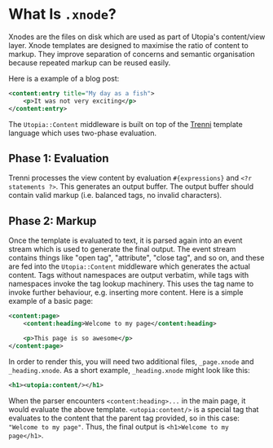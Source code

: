 # What Is `.xnode`?

Xnodes are the files on disk which are used as part of Utopia's content/view layer. Xnode templates are designed to maximise the ratio of content to markup. They improve separation of concerns and semantic organisation because repeated markup can be reused easily.

Here is a example of a blog post:

```xml
<content:entry title="My day as a fish">
	<p>It was not very exciting</p>
</content:entry>
```

The `Utopia::Content` middleware is built on top of the [Trenni](https://github.com/ioquatix/trenni) template language which uses two-phase evaluation.

## Phase 1: Evaluation

Trenni processes the view content by evaluation `#{expressions}` and `<?r statements ?>`. This generates an output buffer. The output buffer should contain valid markup (i.e. balanced tags, no invalid characters).

## Phase 2: Markup

Once the template is evaluated to text, it is parsed again into an event stream which is used to generate the final output. The event stream contains things like "open tag", "attribute", "close tag", and so on, and these are fed into the `Utopia::Content` middleware which generates the actual content. Tags without namespaces are output verbatim, while tags with namespaces invoke the tag lookup machinery. This uses the tag name to invoke further behaviour, e.g. inserting more content. Here is a simple example of a basic page:

```xml
<content:page>
	<content:heading>Welcome to my page</content:heading>

	<p>This page is so awesome</p>
</content:page>
```

In order to render this, you will need two additional files, `_page.xnode` and `_heading.xnode`. As a short example, `_heading.xnode` might look like this:

```xml
<h1><utopia:content/></h1>
```

When the parser encounters `<content:heading>...` in the main page, it would evaluate the above template. `<utopia:content/>` is a special tag that evaluates to the content that the parent tag provided, so in this case: `"Welcome to my page"`.  Thus, the final output is `<h1>Welcome to my page</h1>`.
